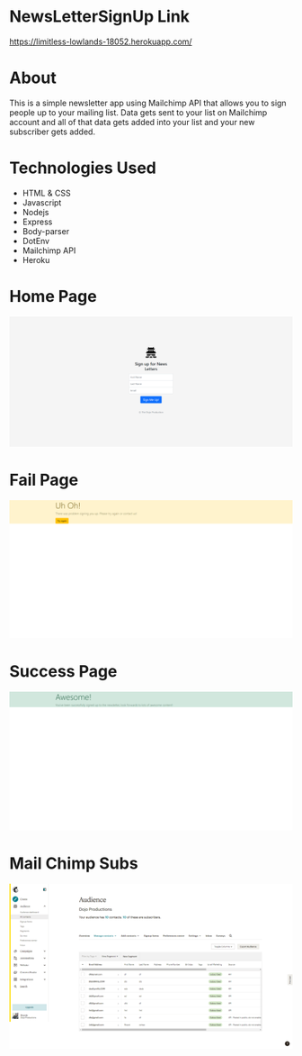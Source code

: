 # NewsLetterSignUp Link
https://limitless-lowlands-18052.herokuapp.com/

# About 
This is a simple newsletter app using Mailchimp API that allows you to sign people up to your mailing list. Data gets sent to your list on Mailchimp account and all of that data gets added into your list and your new subscriber gets added.



# Technologies Used
* HTML & CSS
* Javascript
* Nodejs
* Express
* Body-parser
* DotEnv
* Mailchimp API
* Heroku


# Home Page
![HOME PAGE](https://github.com/MUSTANG36/NewsLetterSignUp/blob/main/CompletedImages/homePage.png)
# Fail Page
![FAIL PAGE](https://github.com/MUSTANG36/NewsLetterSignUp/blob/main/CompletedImages/failedPage.png)
# Success Page
![SUCCESS PAGE](https://github.com/MUSTANG36/NewsLetterSignUp/blob/main/CompletedImages/successPage.png)
# Mail Chimp Subs
![Mail Subs](https://github.com/MUSTANG36/NewsLetterSignUp/blob/main/CompletedImages/MailChimpSubs.png)
